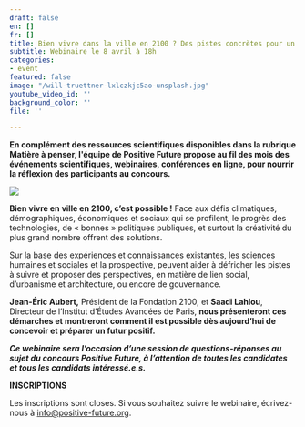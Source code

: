 ```yaml
---
draft: false
en: []
fr: []
title: Bien vivre dans la ville en 2100 ? Des pistes concrètes pour un futur positif
subtitle: Webinaire le 8 avril à 18h
categories:
- event
featured: false
image: "/will-truettner-lxlczkjc5ao-unsplash.jpg"
youtube_video_id: ''
background_color: ''
file: ''

---
```

**En complément des ressources scientifiques disponibles dans la rubrique Matière à penser, l'équipe de Positive Future propose au fil des mois des événements scientifiques, webinaires, conférences en ligne, pour nourrir la réflexion des participants au concours.**

![](/webinaire_8avril_fr-copie.jpg)

**Bien vivre en ville en 2100, c’est possible !** Face aux défis climatiques, démographiques, économiques et sociaux qui se profilent, le progrès des technologies, de « bonnes » politiques publiques, et surtout la créativité du plus grand nombre offrent des solutions.

Sur la base des expériences et connaissances existantes, les sciences humaines et sociales et la prospective, peuvent aider à défricher les pistes à suivre et proposer des perspectives, en matière de lien social, d’urbanisme et architecture, ou encore de gouvernance.

**Jean-Éric Aubert,** Président de la Fondation 2100, et **Saadi Lahlou**, Directeur de l’Institut d’Études Avancées de Paris, **nous présenteront ces démarches et montreront comment il est possible dès aujourd’hui de concevoir et préparer un futur positif.**

**_Ce webinaire sera l’occasion d’une session de questions-réponses au sujet du concours Positive Future, à l’attention de toutes les candidates et tous les candidats intéressé.e.s._**

**INSCRIPTIONS**

Les inscriptions sont closes. Si vous souhaitez suivre le webinaire, écrivez-nous à [info@positive-future.org](info@positive-future.org).